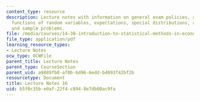 ```yaml
---
content_type: resource
description: Lecture notes with information on general exam policies, a review of
  functions of random variables, expectations, special distributions, asymptotic theory,
  and sample problems.
file: /media/courses/14-30-introduction-to-statistical-methods-in-economics-spring-2009/b5f0c35be0af22f4c8948e7db00ac9fa_MIT14_30s09_lec16.pdf
file_type: application/pdf
learning_resource_types:
- Lecture Notes
ocw_type: OCWFile
parent_title: Lecture Notes
parent_type: CourseSection
parent_uid: a9889fb8-af0b-6d96-6edd-b4093f42bf2b
resourcetype: Document
title: Lecture Notes 16
uid: b5f0c35b-e0af-22f4-c894-8e7db00ac9fa
---
```

